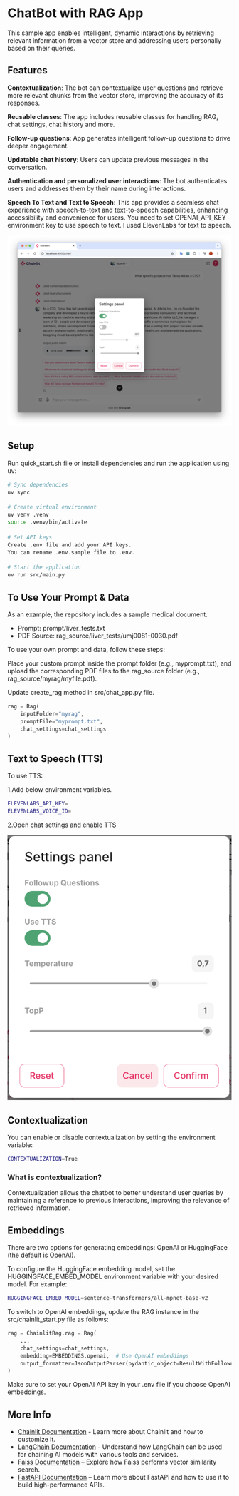 # ChatBot with RAG App

This sample app enables intelligent, dynamic interactions by retrieving relevant information from a vector store and addressing users personally based on their queries.

## Features

**Contextualization**: The bot can contextualize user questions and retrieve more relevant chunks from the vector store, improving the accuracy of its responses.

**Reusable classes**: The app includes reusable classes for handling RAG, chat settings, chat history  and more.

**Follow-up questions**: App generates intelligent follow-up questions to drive deeper engagement.

**Updatable chat history**: Users can update previous messages in the conversation.

**Authentication and personalized user interactions**: The bot authenticates users and addresses them by their name during interactions.

**Speech To Text and Text to Speech**: This app provides a seamless chat experience with speech-to-text and text-to-speech capabilities, enhancing accessibility and convenience for users. You need to set OPENAI_API_KEY environment key to use speech to text. I used ElevenLabs for text to speech.

![Sample](/assets/home-screen.png?raw=true "Rag Demo using LangChain, Chainlit, Faiss & FastApi")

## Setup

Run quick_start.sh file or install dependencies and run the application using uv:

```bash
# Sync dependencies
uv sync

# Create virtual environment
uv venv .venv
source .venv/bin/activate

# Set API keys
Create .env file and add your API keys. 
You can rename .env.sample file to .env.

# Start the application
uv run src/main.py
```

## To Use Your Prompt & Data

As an example, the repository includes a sample medical document.

- Prompt: prompt/liver_tests.txt
- PDF Source: rag_source/liver_tests/umj0081-0030.pdf

To use your own prompt and data, follow these steps:

Place your custom prompt inside the prompt folder (e.g., myprompt.txt), and upload the corresponding PDF files to the rag_source folder (e.g., rag_source/myrag/myfile.pdf).

Update create_rag method in src/chat_app.py file.

```python
rag = Rag(
    inputFolder="myrag",
    promptFile="myprompt.txt",
    chat_settings=chat_settings
)
```

## Text to Speech (TTS)

To use TTS:

1.Add below environment variables.

```bash
ELEVENLABS_API_KEY=
ELEVENLABS_VOICE_ID=
```

2.Open chat settings and enable TTS

![Sample](/assets/settings.png?raw=true "TTS")

## Contextualization

You can enable or disable contextualization by setting the environment variable:

```bash
CONTEXTUALIZATION=True
```

### What is contextualization?

Contextualization allows the chatbot to better understand user queries by maintaining a reference to previous interactions, improving the relevance of retrieved information.

## Embeddings

There are two options for generating embeddings: OpenAI or HuggingFace (the default is OpenAI).

To configure the HuggingFace embedding model, set the HUGGINGFACE_EMBED_MODEL environment variable with your desired model. For example:

```bash
HUGGINGFACE_EMBED_MODEL=sentence-transformers/all-mpnet-base-v2
```

To switch to OpenAI embeddings, update the RAG instance in the src/chainlit_start.py file as follows:

```python
rag = ChainlitRag.rag = Rag(
    ...
    chat_settings=chat_settings,
    embedding=EMBEDDINGS.openai,  # Use OpenAI embeddings
    output_formatter=JsonOutputParser(pydantic_object=ResultWithFollowup)
)
```

Make sure to set your OpenAI API key in your .env file if you choose OpenAI embeddings.

## More Info

- [Chainlit Documentation](https://docs.chainlit.io/get-started/overview) - Learn more about Chainlit and how to customize it.
- [LangChain Documentation](https://www.langchain.com/) - Understand how LangChain can be used for chaining AI models with various tools and services.
- [Faiss Documentation](https://faiss.ai) – Explore how Faiss performs vector similarity search.
- [FastAPI Documentation](https://fastapi.tiangolo.com) – Learn more about FastAPI and how to use it to build high-performance APIs.
